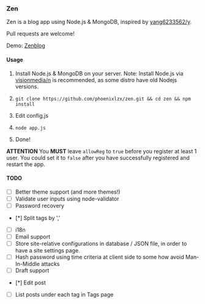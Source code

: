 ### Zen

Zen is a blog app using Node.js & MongoDB, inspired by [yang6233562/y](https://github.com/yang6233562/y).

Pull requests are welcome!

Demo: [Zenblog](http://zen.phoenixlzx.com:3000)

#### Usage

1. Install Node.js & MongoDB on your server. Note: Install Node.js via [visionmedia/n](https://github.com/visionmedia/n) is recommended, as some distro have old Nodejs versions.

2. `git clone https://github.com/phoenixlzx/zen.git && cd zen && npm install`

3. Edit config.js

4. `node app.js`

5. Done!

**ATTENTION** You **MUST** leave `allowReg` to `true` before you register at least 1 user. You could set it to `false` after you have successfully registered and restart the app.


#### TODO

- [ ] Better theme support (and more themes!)
- [ ] Validate user inputs using node-validator
- [ ] Password recovery
- [*] Split tags by ','
- [ ] i18n
- [ ] Email support
- [ ] Store site-relative configurations in database / JSON file, in order to have a site settings page.
- [ ] Hash password using time criteria at client side to some how avoid Man-In-Middle attacks
- [ ] Draft support
- [*] Edit post
- [ ] List posts under each tag in Tags page
